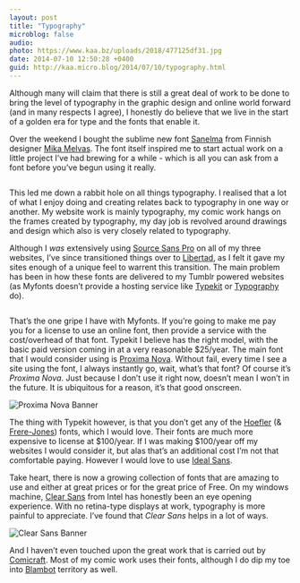 ```yaml
---
layout: post
title: "Typography"
microblog: false
audio: 
photo: https://www.kaa.bz/uploads/2018/477125df31.jpg
date: 2014-07-10 12:50:28 +0400
guid: http://kaa.micro.blog/2014/07/10/typography.html
---
```

<p>Although many will claim that there is still a great deal of work to be done to bring the level of typography in the graphic design and online world forward (and in many respects I agree), I honestly do believe that we live in the start of a golden era for type and the fonts that enable it.</p>

<p>Over the weekend I bought the sublime new font <a href="http://www.myfonts.com/fonts/mika-melvas/sanelma/">Sanelma</a> from Finnish designer <a href="http://mahti.fi">Mika Melvas</a>. The font itself inspired me to start actual work on a little project I&rsquo;ve had brewing for a while - which is all you can ask from a font before you&rsquo;ve begun using it really.</p>

<p><img src="https://www.kaa.bz/uploads/2018/172e66ebc9.jpg" alt="" /></p>

<p>This led me down a rabbit hole on all things typography. I realised that a lot of what I enjoy doing and creating relates back to typography in one way or another. My website work is mainly typography, my comic work hangs on the frames created by typography, my day job is revolved around drawings and design which also is very closely related to typography.</p>

<p>Although I <em>was</em> extensively using <a href="https://github.com/adobe/source-sans-pro">Source Sans Pro</a> on all of my three websites, I&rsquo;ve since transitioned things over to <a href="http://www.myfonts.com/fonts/tipotype/libertad/">Libertad</a>, as I felt it gave my sites enough of a unique feel to warrent this transition. The main problem has been in how these fonts are delivered to my Tumblr powered websites (as Myfonts doesn&rsquo;t provide a hosting service like <a href="https://typekit.com/">Typekit</a> or <a href="http://typography.com/">Typography</a> do).</p>

<p><img src="https://www.kaa.bz/uploads/2018/4b4f0070dc.jpg" alt="" /></p>

<p>That&rsquo;s the one gripe I have with Myfonts. If you&rsquo;re going to make me pay you for a license to use an online font, then provide a service with the cost/overhead of that font. Typekit I believe has the right model, with the basic paid version coming in at a very reasonable $25/year. The main font that I would consider using is <a href="https://typekit.com/fonts/proxima-nova">Proxima Nova</a>. Without fail, every time I see a site using the font, I always instantly go, wait, what&rsquo;s that font? Of course it&rsquo;s <em>Proxima Nova</em>. Just because I don&rsquo;t use it right now, doesn&rsquo;t mean I won&rsquo;t in the future. It is ubiquitous for a reason, it&rsquo;s that good onscreen.</p>

<p><img src="https://www.kaa.bz/uploads/2018/9b8616ef9e.jpg" alt="Proxima Nova Banner" /></p>

<p>The thing with Typekit however, is that you don&rsquo;t get any of the <a href="http://typography.com/">Hoefler</a> (&amp; <a href="http://frerejones.com/">Frere-Jones</a>) fonts, which I would love. Their fonts are much more expensive to license at $100/year. If I was making $100/year off my websites I would consider it, but alas that&rsquo;s an additional cost I&rsquo;m not that comfortable paying. However I would love to use <a href="http://www.typography.com/fonts/ideal-sans/styles/">Ideal Sans</a>.</p>

<p>Take heart, there is now a growing collection of fonts that are amazing to use and either at great prices or for the great price of Free. On my windows machine, <a href="https://01.org/clear-sans">Clear Sans</a> from Intel has honestly been an eye opening experience. With no retina-type displays at work, typography is more painful to appreciate. I&rsquo;ve found that <em>Clear Sans</em> helps in a lot of ways.</p>

<p><img src="https://www.kaa.bz/uploads/2018/477125df31.jpg" alt="Clear Sans Banner" /></p>

<p>And I haven&rsquo;t even touched upon the great work that is carried out by <a href="http://www.comicraft.com">Comicraft</a>. Most of my comic work uses their fonts, although I do dip my toe into <a href="http://blambot.com">Blambot</a> territory as well.</p>
